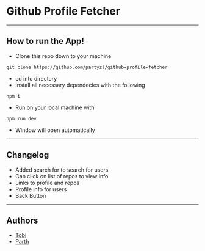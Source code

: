 # Github Profile Fetcher
---
## How to run the App!
- Clone this repo down to your machine
```
git clone https://github.com/partyzl/github-profile-fetcher
```
- cd into directory
- Install all necessary dependecies with the following
```
npm i
```
- Run on your local machine with
```
npm run dev
```
- Window will open automatically
---
## Changelog
- Added search for to search for users
- Can click on list of repos to view info
- Links to profile and repos
- Profile info for users
- Back Button
---
## Authors
- [Tobi](https://github.com/tobikuyo)
- [Parth](https://github.com/partyzl)
